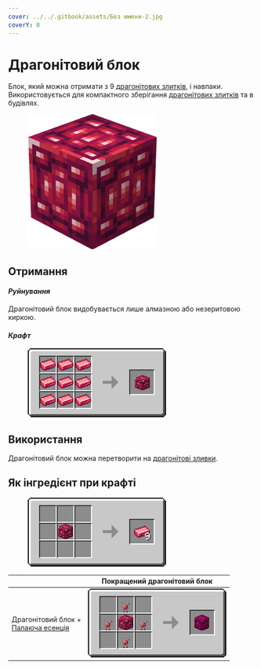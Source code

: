 ```yaml
---
cover: ../../.gitbook/assets/Без имени-2.jpg
coverY: 0
---
```


# Драгонітовий блок

Блок, який можна отримати з 9 [драгонітових злитків](../materialy/metally-i-mineraly/dragonitovyi-slitok.md), і навпаки. Використовується для компактного зберігання [драгонітових злитків](../materialy/metally-i-mineraly/dragonitovyi-slitok.md) та в будівлях.

<figure><img src="../../.gitbook/assets/red_ore_block.png" alt=""><figcaption></figcaption></figure>

## Отримання

#### _Руйнування_

Драгонітовий блок видобувається лише алмазною або незеритовою киркою.

#### _Крафт_

<figure><img src="../../.gitbook/assets/red_ore_block_result-x1.png" alt=""><figcaption></figcaption></figure>

## Використання

Драгонітовий блок можна перетворити на [драгонітові зливки](../materialy/metally-i-mineraly/dragonitovyi-slitok.md).

## Як інгредієнт при крафті

<figure><img src="../../.gitbook/assets/red_ore_ingot_result-multi.png" alt=""><figcaption></figcaption></figure>

|                                                                                                    | Покращений драгонітовий блок                                                                   |
| -------------------------------------------------------------------------------------------------- | ---------------------------------------------------------------------------------------------- |
| <p>Драгонітовий блок +<br><a href="../essencii/pylayushaya-essenciya.md">Палаюча есенція</a></p>   | <img src="../../.gitbook/assets/red_ore_block_improved.png" alt="Етап 1" data-size="original"> |
